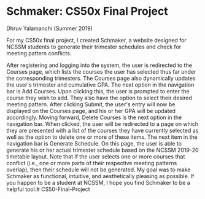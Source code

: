 # Schmaker: CS50x Final Project

Dhruv Yalamanchi (Summer 2019)

For my CS50x final project, I created Schmaker, a website designed for NCSSM students to generate their trimester schedules and check for meeting pattern conflicts.

After registering and logging into the system, the user is redirected to the Courses page, which lists the courses the user has selected thus far under the corresponding trimesters. The Courses page also dynamically updates the user's trimester and cumulative GPA. The next option in the navigation bar is Add Courses. Upon clicking this, the user is prompted to enter the course they wish to add. They also have the option to select their desired meeting pattern. After clicking Submit, the user's entry will now be displayed on the Courses page, and his or her GPA will be updated accordingly. Moving forward, Delete Courses is the next option in the navigation bar. When clicked, the user will be redirected to a page on which they are presented with a list of the courses they have currently selected as well as the option to delete one or more of these items. The next item in the navigation bar is Generate Schedule. On this page, the user is able to generate his or her actual trimester schedule based on the NCSSM 2019-20 timetable layout. Note that if the user selects one or more courses that conflict (i.e., one or more parts of their respective meeting patterns overlap), then their schedule will not be generated. My goal was to make Schmaker as functional, intuitive, and aesthetically pleasing as possible. If you happen to be a student at NCSSM, I hope you find Schmaker to be a helpful tool.# CS50-Final-Project
